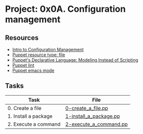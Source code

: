 # Project: 0x0A. Configuration management

## Resources

* [Intro to Configuration Management](https://intranet.alxswe.com/rltoken/GL30hu-aRcKzPOvK8JO-Bg)
* [Puppet resource type: file](https://intranet.alxswe.com/rltoken/WON0M4DNRabf88KAG_pDUA)
* [Puppet's Declarative Language: Modeling Instead of Scripting](https://intranet.alxswe.com/rltoken/0V2fBdafkfKPMxA1umea3Q)
* [Puppet lint](https://intranet.alxswe.com/rltoken/CRUMeEMdcX-UtbWsUM9xLQ)
* [Puppet emacs mode](https://intranet.alxswe.com/rltoken/MzHXCntAkPzOqMnI6_rpWQ)

## Tasks

| Task | File |
| ---- | ---- |
| 0. Create a file | [0-create_a_file.pp](./0-create_a_file.pp) |
| 1. Install a package | [1-install_a_package.pp](./1-install_a_package.pp) |
| 2. Execute a command | [2-execute_a_command.pp](./2-execute_a_command.pp) |

